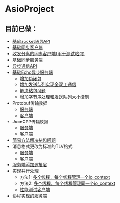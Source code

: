 # AsioProject

## 目前已做：
- [基础socket通信API](https://github.com/AhDaii/AsioProject/tree/master/PreExam)
- [基础同步客户端](https://github.com/AhDaii/AsioProject/tree/master/SyncClient)
- [收发分离的同步客户端(用于测试粘包)](https://github.com/AhDaii/AsioProject/tree/master/SyncClient_v2)
- [基础同步服务端](https://github.com/AhDaii/AsioProject/tree/master/SyncServer)
- [异步通信API](https://github.com/AhDaii/AsioProject/tree/master/AsycApi)
- [基础Echo异步服务端](https://github.com/AhDaii/AsioProject/commit/d8b406fcbcf388e520f64234128ba3522068bd28)
  - [增加伪闭包](https://github.com/AhDaii/AsioProject/commit/7822cf6d300ee66ef40b7c61f1660b0cc96414cd)
  - [增加发送队列实现全双工通信](https://github.com/AhDaii/AsioProject/commit/f929bcc68d734e9ce2ea147da977fe39aa7c271b)
  - [解决粘包问题](https://github.com/AhDaii/AsioProject/commit/f37f9c308d5750b7442e26d497435813693abff2)
  - [增加字节序处理和发送队列大小控制](https://github.com/AhDaii/AsioProject/commit/f7ff805f64b71ce945f0069521b01665bf6a15f8)
- Protobuf传输数据
  - [服务端](https://github.com/AhDaii/AsioProject/tree/master/AsycServer_Protobuf)
  - [客户端](https://github.com/AhDaii/AsioProject/tree/master/SyncClient_Protobuf)
- JsonCPP传输数据
  - [服务端](https://github.com/AhDaii/AsioProject/tree/master/AsycServer_JsonCPP)
  - [客户端](https://github.com/AhDaii/AsioProject/tree/master/SyncClient_JsonCPP)
- [简易方法解决粘包问题](https://github.com/AhDaii/AsioProject/tree/master/AsycServer_v2)
- 消息格式更改为标准的TLV格式
  - [服务端](https://github.com/AhDaii/AsioProject/tree/master/AsycServer_Logic)
  - [客户端](https://github.com/AhDaii/AsioProject/tree/master/SyncClient_JsonCPP_v2)
- [服务端添加逻辑层](https://github.com/AhDaii/AsioProject/tree/master/AsycServer_Logic)
- 实现并行处理
  - 方法1: [多个线程，每个线程管理一个io_context](https://github.com/AhDaii/AsioProject/tree/master/AsycServer_IOServicePool)
  - 方法2: [多个线程，每个线程管理同一个io_context](https://github.com/AhDaii/AsioProject/tree/master/AsycServer_IOThreadPool)
  - [性能测试客户端](https://github.com/AhDaii/AsioProject/tree/master/SyncClient_Test)
- [协程实现的服务端](https://github.com/AhDaii/AsioProject/tree/master/AsycServer_Coroutine)
